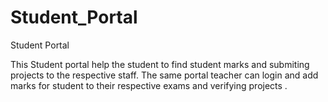# Student_Portal
Student Portal

This Student portal help the student to find student marks and submiting projects to the respective staff.
The same portal teacher can login and add marks for student to their respective exams and verifying projects .
